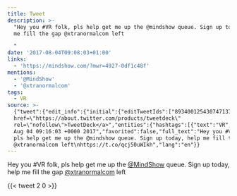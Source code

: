 ```yaml
---
title: Tweet
description: >-
  "Hey you #VR folk, pls help get me up the @mindshow queue. Sign up today, help
  me fill the gap @xtranormalcom left

  "
date: '2017-08-04T09:08:03+01:00'
links:
  - 'https://mindshow.com/?mwr=4927-0df1c48f'
mentions:
  - '@MindShow'
  - '@xtranormalcom'
tags:
  - VR
source: >-
  {"tweet":{"edit_info":{"initial":{"editTweetIds":["893400125430747137"],"editableUntil":"2017-08-04T10:16:03.131Z","editsRemaining":"5","isEditEligible":true}},"retweeted":false,"source":"<a
  href=\"https://about.twitter.com/products/tweetdeck\"
  rel=\"nofollow\">TweetDeck</a>","entities":{"hashtags":[{"text":"VR","indices":["8","11"]}],"symbols":[],"user_mentions":[{"name":"ShowMind","screen_name":"MindShow","indices":["41","50"],"id_str":"1672549577298444288","id":"1672549577298444288"},{"name":"xtranormal.com","screen_name":"xtranormalcom","indices":["94","108"],"id_str":"2492901979","id":"2492901979"}],"urls":[{"url":"https://t.co/qcj50uWIkh","expanded_url":"https://mindshow.com/?mwr=4927-0df1c48f","display_url":"mindshow.com/?mwr=4927-0df1…","indices":["114","137"]}]},"display_text_range":["0","137"],"favorite_count":"2","id_str":"893400125430747137","truncated":false,"retweet_count":"0","id":"893400125430747137","possibly_sensitive":false,"created_at":"Fri
  Aug 04 09:16:03 +0000 2017","favorited":false,"full_text":"Hey you #VR folk,
  pls help get me up the @mindshow queue. Sign up today, help me fill the gap
  @xtranormalcom left\nhttps://t.co/qcj50uWIkh","lang":"en"}}
---
```

Hey you #VR folk, pls help get me up the [@MindShow](https://twitter.com/@MindShow) queue. Sign up today, help me fill the gap [@xtranormalcom](https://twitter.com/@xtranormalcom) left

    
{{< tweet 2 0 >}}
    
